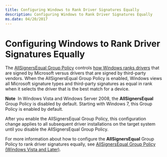 ```yaml
---
title: Configuring Windows to Rank Driver Signatures Equally
description: Configuring Windows to Rank Driver Signatures Equally
ms.date: 04/20/2017
---
```


# Configuring Windows to Rank Driver Signatures Equally


The [AllSignersEqual Group Policy](./allsigningequal-group-policy.md) controls [how Windows ranks drivers](how-setup-ranks-drivers--windows-vista-and-later-.md) that are signed by Microsoft versus drivers that are signed by third-party vendors. When the AllSignersEqual Group Policy is enabled, Windows views all Microsoft signature types and third-party signatures as equal in rank when it selects the driver that is the best match for a device.

**Note**  In Windows Vista and Windows Server 2008, the **AllSignersEqual** Group Policy is disabled by default. Starting with Windows 7, this Group Policy is enabled by default.

 

After you enable the AllSignersEqual Group Policy, this configuration change applies to all subsequent driver installations on the target system until you disable the AllSignersEqual Group Policy.

For more information about how to configure the **AllSignersEqual** Group Policy to rank driver signatures equally, see [AllSignersEqual Group Policy (Windows Vista and Later)](./allsigningequal-group-policy.md).

 

